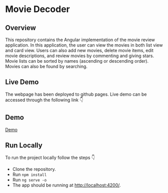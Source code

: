 # Movie Decoder

## Overview
This repository contains the Angular implementation of the movie review application. In this application, the user can view the movies in both list view and card view. Users can also add new movies, delete movie items, edit movie descriptions, and review movies by commenting and giving stars. Movie lists can be sorted by names (ascending or descending order). Movies can also be found by searching.


## Live Demo
The webpage has been deployed to github pages. Live demo can be accessed through the following link :point_down:


## Demo 
[Demo](https://user-images.githubusercontent.com/27910097/131247439-b9138eda-d1ab-443c-9ed5-5c9f733a77ca.mp4)

## Run Locally
To run the project locally follow the steps :point_down:
- Clone the repository.
- Run `npm install`
- Run `ng serve -o`
- The app should be running at [http://localhost:4200/](http://localhost:4200/).
